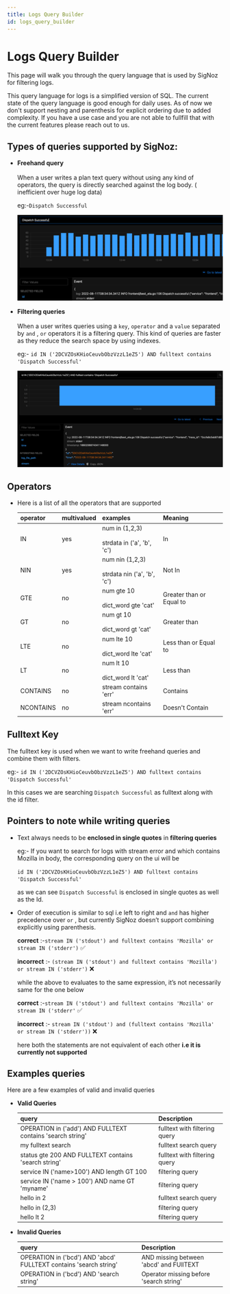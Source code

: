 ```yaml
---
title: Logs Query Builder
id: logs_query_builder
---
```


# Logs Query Builder

This page will walk you through the query language that is used by SigNoz for filtering logs.

This query language for logs is a simplified version of SQL. The current state of the query language is good enough for daily uses. As of now we don't support nesting and parenthesis for explicit ordering due to added complexity. If you have a use case and you are not able to fullfill that with the current features please reach out to us.

## Types of queries supported by SigNoz:
*  **Freehand query** <br></br>
    When a user writes a plan text query without using any kind of operators, the query is directly searched against the log body. ( inefficient over huge log data)

    eg:-`Dispatch Successful`
    
    ![Freehand](../../static/img/logs/logs_query_freehand.png)
        
*  **Filtering queries** <br></br>
    When a user writes queries using a `key`, `operator` and  a `value` separated by `and` , `or` operators it is a filtering query.
    This kind of queries are faster as they reduce the search space by using indexes.
    
    eg:- `id IN ('2DCVZOsKHioCeuvbObzVzzL1eZ5') AND fulltext contains 'Dispatch Successful'`
    
    ![Filtering](../../static/img/logs/logs_query_filtering.png)
        
## Operators 
* Here is a list of all the operators that are supported

    | operator  | multivalued | examples                                           | Meaning |
    |-----------|-------------|----------------------------------------------------|---------|
    | IN        | yes         |  num in (1,2,3)<br></br> strdata in ('a', 'b', 'c')   | In |
    | NIN       | yes         |  num nin (1,2,3)<br></br> strdata nin ('a', 'b', 'c') | Not In |
    | GTE       | no          |  num gte 10<br></br> dict_word gte 'cat'              | Greater than or Equal to |
    | GT        | no          |  num gt 10<br></br> dict_word gt 'cat'                | Greater than |
    | LTE       | no          |  num lte 10<br></br> dict_word lte 'cat'              | Less than or Equal to |
    | LT        | no          |  num lt 10<br></br> dict_word lt 'cat'                | Less than |
    | CONTAINS  | no          |  stream contains 'err'                            | Contains |
    | NCONTAINS | no          |  stream ncontains 'err'                           | Doesn't Contain |
    
## Fulltext Key
    
The fulltext key is used when we want to write freehand queries and combine them with filters.

eg:- `id IN ('2DCVZOsKHioCeuvbObzVzzL1eZ5') AND fulltext contains 'Dispatch Successful'`

In this cases we are searching `Dispatch Successful` as fulltext along with the id filter.
    

## Pointers to note while writing queries
- Text always needs to be **enclosed in single quotes** in **filtering queries**

    eg:-
    If you want to search for logs with stream error and which contains Mozilla in body, the corresponding query on the ui will be 

    `id IN ('2DCVZOsKHioCeuvbObzVzzL1eZ5') AND fulltext contains 'Dispatch Successful'`

    as we can see `Dispatch Successful` is enclosed in single quotes as well as the Id.

- Order of execution is similar to sql i.e left to right and `and` has higher precedence over `or` , but currently SigNoz doesn’t support combining explicitly using parenthesis.
    
    **correct** :-`stream IN ('stdout') and fulltext contains 'Mozilla' or stream IN ('stderr')` ✅

    **incorrect** :- `(stream IN ('stdout') and fulltext contains 'Mozilla') or stream IN ('stderr')` ❌ 
    
    while the above to evaluates to the same expression, it’s not necessarily same for the one below
    
    **correct** :-`stream IN ('stdout') and fulltext contains 'Mozilla' or stream IN ('stderr'` ✅
    
    **incorrect** :- `stream IN ('stdout') and (fulltext contains 'Mozilla' or stream IN ('stderr'))` ❌ 
    
    here both the statements are not equivalent of each other **i.e it is currently not supported**

## Examples queries

Here are a few examples of valid and invalid queries

* **Valid Queries**

    | query                                                      | Description                   |
    |------------------------------------------------------------|-------------------------------|
    | OPERATION in ('add') AND FULLTEXT contains 'search string' | fulltext with filtering query |
    | my fulltext search                                         | fulltext search query         |
    | status gte 200 AND FULLTEXT contains 'search string'       | fulltext with filtering query |
    | service IN ('name>100') AND length GT 100                  | filtering query               |
    | service IN ('name > 100') AND name GT 'myname'             | filtering query               |
    | hello in 2                                                 | fulltext search query         |
    | hello in (2,3)                                             | filtering query               |
    | hello lt 2                                                 | filtering query               |

* **Invalid Queries**

    | query                                                             | Description                             |
    |-------------------------------------------------------------------|-----------------------------------------|
    | OPERATION in ('bcd') AND 'abcd' FULLTEXT contains 'search string' | AND missing between 'abcd' and FUllTEXT | 
    | OPERATION in ('bcd') AND 'search string'                          | Operator missing before 'search string' | 
